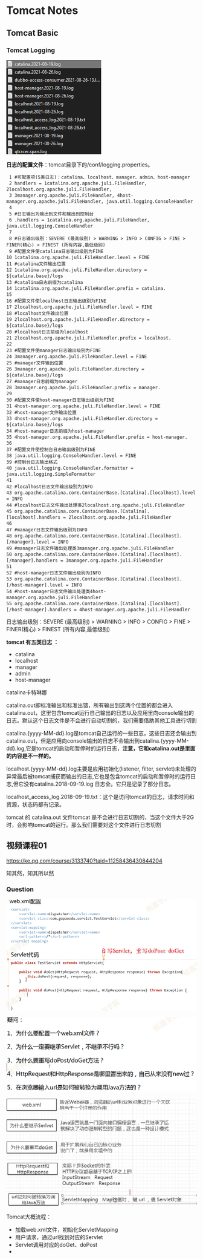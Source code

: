 # Tomcat Notes

## Tomcat Basic

### Tomcat Logging

![image-20210912194553805](_images/TomcatNotes.assets/image-20210912194553805.png)

**日志的配置文件**：tomcat目录下的/conf/logging.properties。

```properties
 1 #可配置项(5类日志)：catalina、localhost、manager、admin、host-manager
 2 handlers = 1catalina.org.apache.juli.FileHandler, 2localhost.org.apache.juli.FileHandler,
 3 3manager.org.apache.juli.FileHandler, 4host-manager.org.apache.juli.FileHandler, java.util.logging.ConsoleHandler
 4 
 5 #日志输出为输出到文件和输出到控制台
 6 .handlers = 1catalina.org.apache.juli.FileHandler, java.util.logging.ConsoleHandler
 7 
 8 #日志输出级别：SEVERE (最高级别) > WARNING > INFO > CONFIG > FINE > FINER(精心) > FINEST (所有内容,最低级别)
 9 #配置文件使catalina日志输出级别为FINE
10 1catalina.org.apache.juli.FileHandler.level = FINE
11 #catalina文件输出位置
12 1catalina.org.apache.juli.FileHandler.directory = ${catalina.base}/logs
13 #catalina日志前缀为catalina
14 1catalina.org.apache.juli.FileHandler.prefix = catalina.
15 
16 #配置文件使localhost日志输出级别为FINE
17 2localhost.org.apache.juli.FileHandler.level = FINE
18 #localhost文件输出位置
19 2localhost.org.apache.juli.FileHandler.directory = ${catalina.base}/logs
20 #localhost日志前缀为localhost
21 2localhost.org.apache.juli.FileHandler.prefix = localhost.
22 
23 #配置文件使manager日志输出级别为FINE
24 3manager.org.apache.juli.FileHandler.level = FINE
25 #manager文件输出位置
26 3manager.org.apache.juli.FileHandler.directory = ${catalina.base}/logs
27 #manager日志前缀为manager
28 3manager.org.apache.juli.FileHandler.prefix = manager.
29 
30 #配置文件使host-manager日志输出级别为FINE
31 4host-manager.org.apache.juli.FileHandler.level = FINE
32 #host-manager文件输出位置
33 4host-manager.org.apache.juli.FileHandler.directory = ${catalina.base}/logs
34 #host-manager日志前缀为host-manager
35 4host-manager.org.apache.juli.FileHandler.prefix = host-manager.
36 
37 #配置文件使控制台日志输出级别为FINE
38 java.util.logging.ConsoleHandler.level = FINE
39 #控制台日志输出格式
40 java.util.logging.ConsoleHandler.formatter = java.util.logging.SimpleFormatter
41 
42 #localhost日志文件输出级别为INFO
43 org.apache.catalina.core.ContainerBase.[Catalina].[localhost].level = INFO
44 #localhost日志文件输出处理类2localhost.org.apache.juli.FileHandler
45 org.apache.catalina.core.ContainerBase.[Catalina].[localhost].handlers = 2localhost.org.apache.juli.FileHandler
46 
47 #manager日志文件输出级别为INFO
48 org.apache.catalina.core.ContainerBase.[Catalina].[localhost].[/manager].level = INFO
49 #manager日志文件输出处理类3manager.org.apache.juli.FileHandler
50 org.apache.catalina.core.ContainerBase.[Catalina].[localhost].[/manager].handlers = 3manager.org.apache.juli.FileHandler
51 
52 #host-manager日志文件输出级别为INFO
53 org.apache.catalina.core.ContainerBase.[Catalina].[localhost].[/host-manager].level = INFO
54 #host-manager日志文件输出处理类4host-manager.org.apache.juli.FileHandler
55 org.apache.catalina.core.ContainerBase.[Catalina].[localhost].[/host-manager].handlers = 4host-manager.org.apache.juli.FileHandler
```



日志输出级别：SEVERE (最高级别) > WARNING > INFO > CONFIG > FINE > FINER(精心) > FINEST (所有内容,最低级别)

**tomcat 有五类日志 ：**

- catalina
- localhost
- manager
- admin
- host-manager

catalina卡特琳娜

catalina.out即标准输出和标准出错，所有输出到这两个位置的都会进入catalina.out，这里包含tomcat运行自己输出的日志以及应用里向console输出的日志。默认这个日志文件是不会进行自动切割的，我们需要借助其他工具进行切割

catalina.{yyyy-MM-dd}.log是tomcat自己运行的一些日志，这些日志还会输出到catalina.out，但是应用向console输出的日志不会输出到catalina.{yyyy-MM-dd}.log,它是tomcat的启动和暂停时的运行日志，**注意，它和catalina.out是里面的内容是不一样的。**

localhost.{yyyy-MM-dd}.log主要是应用初始化(listener, filter, servlet)未处理的异常最后被tomcat捕获而输出的日志,它也是包含tomcat的启动和暂停时的运行日志,但它没有catalina.2018-09-19.log 日志全。它只是记录了部分日志。

localhost_access_log.2018-09-19.txt：这个是访问tomcat的日志，请求时间和资源，状态码都有记录。

tomcat 的 catalina.out 文件tomcat 是不会进行日志切割的，当这个文件大于2G 时，会影响tomcat的运行。那么我们需要对这个文件进行日志切割

## 视频课程01

https://ke.qq.com/course/3133740?taid=11258436430844204

知其然，知其所以然

### Question

![image-20210912184448792](_images/TomcatNotes.assets/image-20210912184448792.png)

![image-20210912184524577](_images/TomcatNotes.assets/image-20210912184524577.png)

![image-20210912185058716](_images/TomcatNotes.assets/image-20210912185058716.png)



Tomcat大概流程：

- 加载web.xml文件，初始化ServletMapping
- 用户请求，通过url找到对应的Servlet
- Servlet调用对应的doGet、doPost
- 







